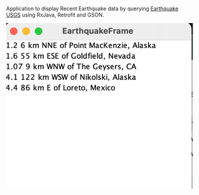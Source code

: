 Application to display Recent Earthquake data by querying [Earthquake USGS](https://earthquake.usgs.gov/earthquakes/feed/v1.0/geojson.php) using RxJava, Retrofit and GSON.

![img.png](img.png)
